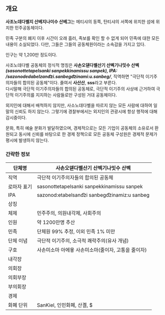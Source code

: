 ## 개요
**사조노데다벨지 산베지나미수 산베그**는 메티샤의 동쪽, 탄티샤의 서쪽에 위치한 섬에 위치한 민주공동체이다.

민족 구분의 폐지 이후 시간이 오래 흘러, 족보를 확인 할 수 없게 되어 민족에 대한 모든 내용이 소실되었다. 다만, 그들은 그들의 공동체원이라는 소속감을 가지고 있다.

인구는 약 1,200만 정도이다.

사조노데다벨 공동체의 정식적 명칭은 **사손오덷다벨산기 산벡기나밋수 산벡** ***(sasonottetapelsanki sanpekkinamissu sanpek), IPA: /sazonodedabelzand͡zi.sanbegd͡zinami:u.sanbeg/***, 직역하면 "극단적 이기주의자들의 합의된 공동체"이다. 줄여서 **사산산**, **sss**라고 부른다.  
다시말해 극단적 이기주의자들의 합의된 공동체로, 극단적 이기주의 사상에 근거하여 극단적 이기주의를 지지하는 사람들로만 구성된 거대 공동체이다.

외지인에 대해서 배척하지 않지만, 사소노데다벨을 따르지 않는 모든 사람에 대하여 일말의 신뢰도 하지 않는다. 그렇기에 경찰부에서는 외지인의 관광시에 항상 행적에 대해 감시중이다.

문화, 특히 예술 분화가 발달하였으며, 경제적으로는 모든 기업이 공동체의 소유로서 환원되고 동시에 신뢰를 바탕으로 한 경제 정책으로 모든 공동체 구성원은 경제적 문제가 평시에 발생하지 않는다.

### 간략한 정보

| 단체명    | 사손오덷다벨산기 산벡기나밋수 산벡                             |
| ------ | ---------------------------------------------- |
| 직역     | 극단적 이기주의자들의 합의된 공동체                            |
| 로마자 표기 | sasonottetapelsanki sanpekkinamissu sanpek     |
| IPA    | sazonod:etabelsand͡zi sanbegd͡zinamiz:u sanbeg |
| 상징     |                                                |
| 체제     | 민주주의, 의원내각제, 사회주의                              |
| 인원     | 약 1200만명 추산                                    |
| 민족     | 단체원 99% 추정, 이외 민족 1% 미만                        |
| 단체 이념  | 극단적 이기주의, 소극적 쾌락주의(유사 개념)                      |
| 구호     | 사손미소마 아에옿 사손미소마(줄이자, 고통을 줄이자)                  |
| 내각장    |                                                |
| 의회장    |                                                |
| 의회부장   |                                                |
| 부의회장   |                                                |
| 경제     |                                                |
| 화폐 단위  | SanKiel, 인민화폐, 산곌, $                           |

